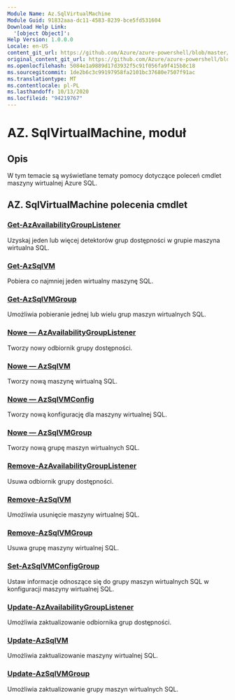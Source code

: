 ```yaml
---
Module Name: Az.SqlVirtualMachine
Module Guid: 91832aaa-dc11-4583-8239-bce5fd531604
Download Help Link:
  '[object Object]': 
Help Version: 1.0.0.0
Locale: en-US
content_git_url: https://github.com/Azure/azure-powershell/blob/master/src/SqlVirtualMachine/SqlVirtualMachine/help/Az.SqlVirtualMachine.md
original_content_git_url: https://github.com/Azure/azure-powershell/blob/master/src/SqlVirtualMachine/SqlVirtualMachine/help/Az.SqlVirtualMachine.md
ms.openlocfilehash: 5084e1a9889d17d3932f5c91f056fa9f415b8c18
ms.sourcegitcommit: 1de2b6c3c99197958fa2101bc37680e7507f91ac
ms.translationtype: MT
ms.contentlocale: pl-PL
ms.lasthandoff: 10/13/2020
ms.locfileid: "94219767"
---
```

# AZ. SqlVirtualMachine, moduł
## Opis
W tym temacie są wyświetlane tematy pomocy dotyczące poleceń cmdlet maszyny wirtualnej Azure SQL.

## AZ. SqlVirtualMachine polecenia cmdlet
### [Get-AzAvailabilityGroupListener](Get-AzAvailabilityGroupListener.md)
Uzyskaj jeden lub więcej detektorów grup dostępności w grupie maszyna wirtualna SQL.

### [Get-AzSqlVM](Get-AzSqlVM.md)
Pobiera co najmniej jeden wirtualny maszynę SQL.

### [Get-AzSqlVMGroup](Get-AzSqlVMGroup.md)
Umożliwia pobieranie jednej lub wielu grup maszyn wirtualnych SQL.

### [Nowe — AzAvailabilityGroupListener](New-AzAvailabilityGroupListener.md)
Tworzy nowy odbiornik grupy dostępności.

### [Nowe — AzSqlVM](New-AzSqlVM.md)
Tworzy nową maszynę wirtualną SQL.

### [Nowe — AzSqlVMConfig](New-AzSqlVMConfig.md)
Tworzy nową konfigurację dla maszyny wirtualnej SQL.

### [Nowe — AzSqlVMGroup](New-AzSqlVMGroup.md)
Tworzy nową grupę maszyn wirtualnych SQL.

### [Remove-AzAvailabilityGroupListener](Remove-AzAvailabilityGroupListener.md)
Usuwa odbiornik grupy dostępności.

### [Remove-AzSqlVM](Remove-AzSqlVM.md)
Umożliwia usunięcie maszyny wirtualnej SQL.

### [Remove-AzSqlVMGroup](Remove-AzSqlVMGroup.md)
Usuwa grupę maszyny wirtualnej SQL.

### [Set-AzSqlVMConfigGroup](Set-AzSqlVMConfigGroup.md)
Ustaw informacje odnoszące się do grupy maszyn wirtualnych SQL w konfiguracji maszyny wirtualnej SQL.

### [Update-AzAvailabilityGroupListener](Update-AzAvailabilityGroupListener.md)
Umożliwia zaktualizowanie odbiornika grup dostępności.

### [Update-AzSqlVM](Update-AzSqlVM.md)
Umożliwia zaktualizowanie maszyny wirtualnej SQL.

### [Update-AzSqlVMGroup](Update-AzSqlVMGroup.md)
Umożliwia zaktualizowanie grupy maszyn wirtualnych SQL.

